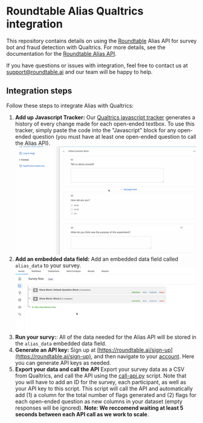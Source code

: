 # Roundtable Alias Qualtrics integration

This repository contains details on using the [Roundtable](https://roundtable.ai) Alias API for survey bot and fraud detection with Qualtrics. For more details, see the documentation for the [Roundtable Alias API](https://github.com/roundtableAI/alias-api).

If you have questions or issues with integration, feel free to contact us at [support@roundtable.ai](mailto:support@roundtable.ai) and our team will be happy to help.

## Integration steps

Follow these steps to integrate Alias with Qualtrics:

1. **Add up Javascript Tracker:** Our [Qualtrics javascript tracker](qualtrics-tracker.js) generates a history of every change made for each open-ended textbox. To use this tracker, simply paste the code into the "Javascript" block for any open-ended question (you must have at least one open-ended question to call the Alias API).
![Javascript tracker animation](gifs/js-tracker.gif)
2. **Add an embedded data field:** Add an embedded data field called `alias_data` to your survey.
![Javascript tracker animation](gifs/embedded-data.gif)
3. **Run your survy:**: All of the data needed for the Alias API will be stored in the `alias_data` embedded data field.
4. **Generate an API key:** Sign up at [https://roundtable.ai/sign-up](https://roundtable.ai/sign-up), and then navigate to your [account](https://roundtable.ai/account). Here you can generate API keys as needed.
5. **Export your data and call the API** Export your survey data as a CSV from Qualtrics, and call the API using the [call-api.py](call-api.py) script. Note that you will have to add an ID for the survey, each participant, as well as your API key to this script. This script will call the API and automatically add (1) a column for the total number of flags generated and (2) flags for each open-ended question as new columns in your dataset (empty responses will be ignored). **Note: We reccomend waiting at least 5 seconds between each API call as we work to scale**.